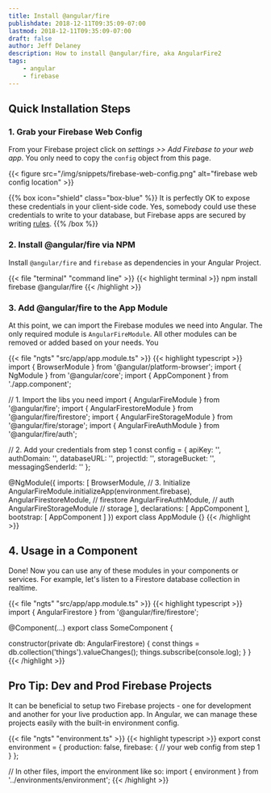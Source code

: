```yaml
---
title: Install @angular/fire
publishdate: 2018-12-11T09:35:09-07:00
lastmod: 2018-12-11T09:35:09-07:00
draft: false
author: Jeff Delaney
description: How to install @angular/fire, aka AngularFire2
tags: 
    - angular
    - firebase
---
```



## Quick Installation Steps


### 1. Grab your Firebase Web Config


From your Firebase project click on *settings >> Add Firebase to your web app*. You only need to copy the `config` object from this page. 

{{< figure src="/img/snippets/firebase-web-config.png" alt="firebase web config location" >}}

{{% box icon="shield" class="box-blue" %}}
It is perfectly OK to expose these credentials in your client-side code. Yes, somebody could use these credentials to write to your database, but Firebase apps are secured by writing [rules](/snippets/firestore-rules-recipes/).
{{% /box %}}


### 2. Install @angular/fire via NPM

Install `@angular/fire` and `firebase` as dependencies in your Angular Project. 

{{< file "terminal" "command line" >}}
{{< highlight terminal >}}
npm install firebase @angular/fire
{{< /highlight >}}

### 3. Add @angular/fire to the App Module

At this point, we can import the Firebase modules we need into Angular. The only required module is `AngularFireModule`. All other modules can be removed or added based on your needs. You

{{< file "ngts" "src/app/app.module.ts" >}}
{{< highlight typescript >}}
import { BrowserModule } from '@angular/platform-browser';
import { NgModule } from '@angular/core';
import { AppComponent } from './app.component';

// 1. Import the libs you need
import { AngularFireModule } from '@angular/fire';
import { AngularFirestoreModule } from '@angular/fire/firestore';
import { AngularFireStorageModule } from '@angular/fire/storage';
import { AngularFireAuthModule } from '@angular/fire/auth';

// 2. Add your credentials from step 1
const config = {
    apiKey: '<your-key>',
    authDomain: '<your-project-authdomain>',
    databaseURL: '<your-database-URL>',
    projectId: '<your-project-id>',
    storageBucket: '<your-storage-bucket>',
    messagingSenderId: '<your-messaging-sender-id>'
};

@NgModule({
  imports: [
    BrowserModule,
    // 3. Initialize
    AngularFireModule.initializeApp(environment.firebase),
    AngularFirestoreModule, // firestore
    AngularFireAuthModule, // auth
    AngularFireStorageModule // storage
  ],
  declarations: [ AppComponent ],
  bootstrap: [ AppComponent ]
})
export class AppModule {}
{{< /highlight >}}

## 4. Usage in a Component

Done! Now you can use any of these modules in your components or services. For example, let's listen to a Firestore database collection in realtime. 

{{< file "ngts" "src/app/app.module.ts" >}}
{{< highlight typescript >}}
import { AngularFirestore } from '@angular/fire/firestore';

@Component(...)
export class SomeComponent {

  constructor(private db: AngularFirestore) {
      const things = db.collection('things').valueChanges();
      things.subscribe(console.log);
  }
}
{{< /highlight >}}

## Pro Tip: Dev and Prod Firebase Projects

It can be beneficial to setup two Firebase projects - one for development and another for your live production app. In Angular, we can manage these projects easily with the built-in environment config.

{{< file "ngts" "environment.ts" >}}
{{< highlight typescript >}}
export const environment = {
  production: false,
  firebase: {
      // your web config from step 1
  }
};

// In other files, import the environment like so:
import { environment } from '../environments/environment';
{{< /highlight >}}

